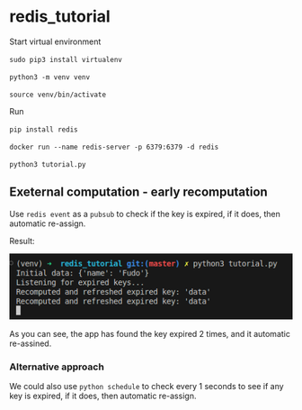 # redis_tutorial

Start virtual environment

`sudo pip3 install virtualenv`

`python3 -m venv venv`

`source venv/bin/activate`

Run

`pip install redis`

`docker run --name redis-server -p 6379:6379 -d redis`

`python3 tutorial.py`

## Exeternal computation - early recomputation

Use `redis event` as a `pubsub` to check if the key is expired, if it does, then automatic re-assign.

Result:

![alt text](image.png)

As you can see, the app has found the key expired 2 times, and it automatic re-assined.

### Alternative approach

We could also use `python schedule` to check every 1 seconds to see if any key is expired, if it does, then automatic re-assign.